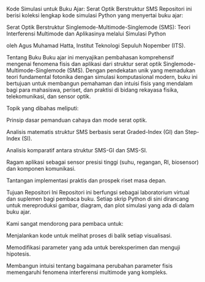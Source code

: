 Kode Simulasi untuk Buku Ajar: Serat Optik Berstruktur SMS
Repositori ini berisi koleksi lengkap kode simulasi Python yang menyertai buku ajar:

Serat Optik Berstruktur Singlemode-Multimode-Singlemode (SMS): Teori Interferensi Multimode dan Aplikasinya melalui Simulasi Python

oleh Agus Muhamad Hatta, Institut Teknologi Sepuluh Nopember (ITS).


Tentang Buku
Buku ajar ini menyajikan pembahasan komprehensif mengenai fenomena fisis dan aplikasi dari struktur serat optik Singlemode-Multimode-Singlemode (SMS). Dengan pendekatan unik yang memadukan teori fundamental fotonika dengan simulasi komputasional modern, buku ini bertujuan untuk membangun pemahaman dan intuisi fisis yang mendalam bagi para mahasiswa, periset, dan praktisi di bidang rekayasa fisika, telekomunikasi, dan sensor optik.

Topik yang dibahas meliputi:

Prinsip dasar pemanduan cahaya dan mode serat optik.

Analisis matematis struktur SMS berbasis serat Graded-Index (GI) dan Step-Index (SI).

Analisis komparatif antara struktur SMS-GI dan SMS-SI.

Ragam aplikasi sebagai sensor presisi tinggi (suhu, regangan, RI, biosensor) dan komponen komunikasi.

Tantangan implementasi praktis dan prospek riset masa depan.

Tujuan Repositori Ini
Repositori ini berfungsi sebagai laboratorium virtual dan suplemen bagi pembaca buku. Setiap skrip Python di sini dirancang untuk mereproduksi gambar, diagram, dan plot simulasi yang ada di dalam buku ajar.

Kami sangat mendorong para pembaca untuk:

Menjalankan kode untuk melihat proses di balik setiap visualisasi.

Memodifikasi parameter yang ada untuk bereksperimen dan menguji hipotesis.

Membangun intuisi tentang bagaimana perubahan parameter fisis memengaruhi fenomena interferensi multimode yang kompleks.

